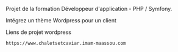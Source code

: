 


Projet de la formation Développeur d'application - PHP / Symfony.

Intégrez un thème Wordpress pour un client 

Liens de projet wordpress

```
https://www.chaletsetcaviar.imam-maassou.com
```